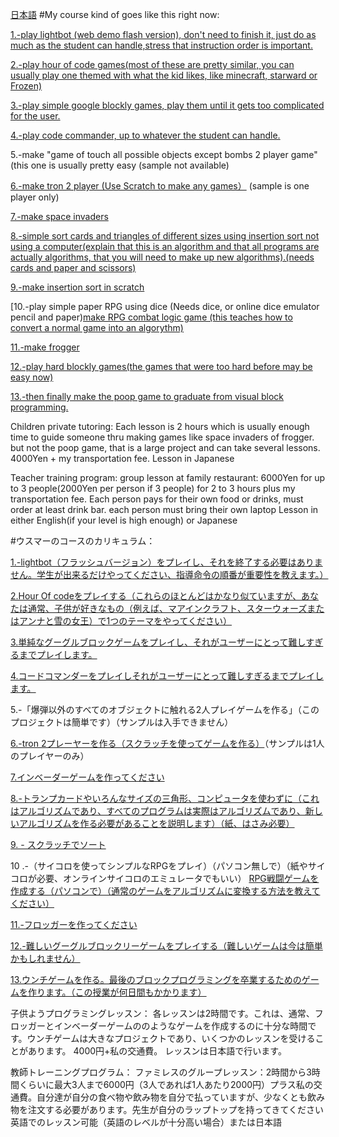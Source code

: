 <a href=#Japanese>日本語</a>
#My course kind of goes like this right now: 



[1.-play lightbot (web demo flash version), don't need to finish it, just do as much as the student can handle,stress that instruction order is important.](https://lightbot.com/flash.html)

[2.-play hour of code games(most of these are pretty similar, you can usually play one themed with what the kid likes, like minecraft, starward or Frozen)](https://code.org/learn)

[3.-play simple google blockly games, play them until it gets too complicated for the user. ](https://blockly-games.appspot.com/)

[4.-play code commander, up to whatever the student can handle.](https://www.tynker.com/hour-of-code/code-commander)

5.-make "game of touch all possible objects except bombs 2 player game"(this one is usually pretty easy
(sample not available)

[6.-make tron 2 player (Use Scratch to make any games）](https://scratch.mit.edu/projects/83219848/#editor) (sample is one player only)

[7.-make space invaders](https://scratch.mit.edu/projects/80526748/#editor)

[8.-simple sort cards and triangles of different sizes using insertion sort not using a computer(explain that this is an algorithm and that all programs are actually algorithms, that you will need to make up new algorithms).(needs cards and paper and scissors) ](https://en.wikipedia.org/wiki/Insertion_sort#/media/File:Insertion-sort-example-300px.gif)

[9.-make insertion sort in scratch](https://wiki.scratch.mit.edu/wiki/Sorting_Values#Insertion_Sort)


[10.-play simple paper RPG using dice (Needs dice, or online dice emulator pencil and paper)[make RPG combat logic game (this teaches how to convert a normal game into an algorythm)](https://scratch.mit.edu/projects/87378794/#editor) 

[11.-make frogger](https://scratch.mit.edu/projects/143512841/#editor)

[12.-play hard blockly games(the games that were too hard before may be easy now)](https://blockly-games.appspot.com/)

[13.-then finally make the poop game to graduate from visual block programming.](https://scratch.mit.edu/projects/143622313/#editor)


Children private tutoring:
Each lesson is 2 hours which is usually enough time to guide someone thru making games like space invaders of frogger. but not the poop game, that is a large project and can take several lessons.
4000Yen + my transportation fee.
Lesson in Japanese


Teacher training program:
group lesson at family restaurant: 6000Yen for up to 3 people(2000Yen per person if 3 people) for 2 to 3 hours plus my transportation fee. Each person pays for their own food or drinks, must order at least drink bar. each person must bring their own laptop
Lesson in either English(if your level is high enough) or Japanese

<a id=Japanese name=Japanese>
#ウスマーのコースのカリキュラム：

[1.-lightbot（フラッシュバージョン）をプレイし、それを終了する必要はありません。学生が出来るだけやってください、指導命令の順番が重要性を教えます。）
](https://lightbot.com/flash.html)

[2.Hour Of codeをプレイする（これらのほとんどはかなり似ていますが、あなたは通常、子供が好きなもの（例えば、マアインクラフト、スターウォーズまたはアンナと雪の女王）で1つのテーマをやってください）](https://code.org/learn)

[3.単純なグーグルブロックゲームをプレイし、それがユーザーにとって難しすぎるまでプレイします。](https://blockly-games.appspot.com/)

[4.コードコマンダーをプレイしそれがユーザーにとって難しすぎるまでプレイします。](https://www.tynker.com/hour-of-code/code-commander)

5.-「爆弾以外のすべてのオブジェクトに触れる2人プレイゲームを作る」（このプロジェクトは簡単です）（サンプルは入手できません）

[6.-tron 2プレーヤーを作る（スクラッチを使ってゲームを作る）](https://scratch.mit.edu/projects/83219848/#editor)（サンプルは1人のプレイヤーのみ）

[7.インベーダーゲームを作ってください](https://scratch.mit.edu/projects/80526748/#editor)

[8.-トランプカードやいろんなサイズの三角形、コンピュータを使わずに（これはアルゴリズムであり、すべてのプログラムは実際はアルゴリズムであり、新しいアルゴリズムを作る必要があることを説明します）（紙、はさみ必要）
](https://en.wikipedia.org/wiki/Insertion_sort#/media/File:Insertion-sort-example-300px.gif)

[9.  - スクラッチでソート](https://wiki.scratch.mit.edu/wiki/Sorting_Values#Insertion_Sort)


10 .-（サイコロを使ってシンプルなRPGをプレイ）（パソコン無しで）（紙やサイコロが必要、オンラインサイコロのエミュレータでもいい）
[RPG戦闘ゲームを作成する（パソコンで）（通常のゲームをアルゴリズムに変換する方法を教えてください）](https://scratch.mit.edu/projects/87378794/#editor)

[11.-フロッガーを作ってください](https://scratch.mit.edu/projects/143512841/#editor)

[12.-難しいグーグルブロックリーゲームをプレイする（難しいゲームは今は簡単かもしれません）](https://blockly-games.appspot.com/)

[13.ウンチゲームを作る。最後のブロックプログラミングを卒業するためのゲームを作ります。（この授業が何日間もかかります）](https://scratch.mit.edu/projects/143622313/#editor)



子供ようプログラミングレッスン：
各レッスンは2時間です。これは、通常、フロッガーとインベーダーゲームののようなゲームを作成するのに十分な時間です。ウンチゲームは大きなプロジェクトであり、いくつかのレッスンを受けることがあります。
4000円+私の交通費。
レッスンは日本語で行います。

教師トレーニングプログラム：
ファミレスのグループレッスン：2時間から3時間くらいに最大3人まで6000円（3人であれば1人あたり2000円）プラス私の交通費。自分達が自分の食べ物や飲み物を自分で払っていますが、少なくとも飲み物を注文する必要があります。先生が自分のラップトップを持ってきてください
英語でのレッスン可能（英語のレベルが十分高い場合）または日本語